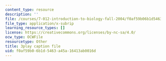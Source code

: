```yaml
---
content_type: resource
description: ''
file: /courses/7-012-introduction-to-biology-fall-2004/f0af59b06b1d5463a45a16413ab0016d_Eqom7VcaEKI.vtt
file_type: application/x-subrip
learning_resource_types: []
license: https://creativecommons.org/licenses/by-nc-sa/4.0/
ocw_type: OCWFile
resourcetype: Other
title: 3play caption file
uid: f0af59b0-6b1d-5463-a45a-16413ab0016d
---
```

